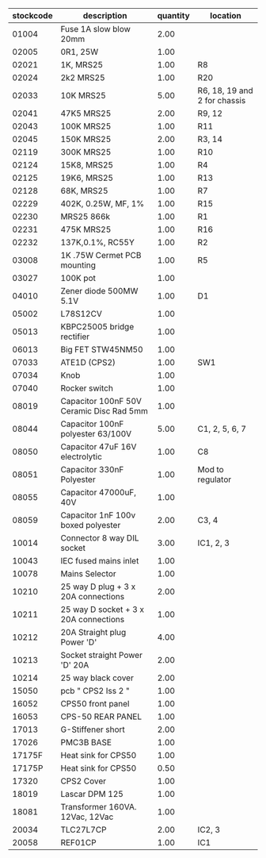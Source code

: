 |stockcode|description|quantity|location|
|---------|-----------|--------|--------|
|01004|Fuse 1A slow blow 20mm|2.00||
|02005|0R1, 25W|1.00||
|02021|1K, MRS25|1.00|R8|
|02024|2k2 MRS25|1.00|R20|
|02033|10K MRS25|5.00|R6, 18, 19 and 2 for chassis|
|02041|47K5 MRS25|2.00|R9, 12|
|02043|100K MRS25|1.00|R11|
|02045|150K MRS25|2.00|R3, 14|
|02119|300K MRS25|1.00|R10|
|02124|15K8, MRS25|1.00|R4|
|02125|19K6, MRS25|1.00|R13|
|02128|68K, MRS25|1.00|R7|
|02229|402K, 0.25W, MF, 1%|1.00|R15|
|02230|MRS25 866k|1.00|R1|
|02231|475K MRS25|1.00|R16|
|02232|137K,0.1%, RC55Y|1.00|R2|
|03008|1K .75W Cermet PCB mounting|1.00|R5|
|03027|100K pot|1.00||
|04010|Zener diode 500MW 5.1V|1.00|D1|
|05002|L78S12CV|1.00||
|05013|KBPC25005 bridge rectifier|1.00||
|06013|Big FET  STW45NM50|1.00||
|07033|ATE1D (CPS2)|1.00|SW1|
|07034|Knob|1.00||
|07040|Rocker switch|1.00||
|08019|Capacitor 100nF 50V Ceramic Disc Rad 5mm|1.00||
|08044|Capacitor 100nF polyester 63/100V|5.00|C1, 2, 5, 6, 7|
|08050|Capacitor 47uF 16V electrolytic|1.00|C8|
|08051|Capacitor 330nF Polyester|1.00|Mod to regulator|
|08055|Capacitor 47000uF, 40V|1.00||
|08059|Capacitor 1nF 100v boxed polyester|2.00|C3, 4|
|10014|Connector 8 way DIL socket|3.00|IC1, 2, 3|
|10043|IEC fused mains inlet|1.00||
|10078|Mains Selector|1.00||
|10210|25 way D plug + 3 x 20A connections|2.00||
|10211|25 way D socket + 3 x 20A connections|1.00||
|10212|20A Straight plug Power 'D'|4.00||
|10213|Socket straight Power 'D' 20A|2.00||
|10214|25 way black cover|2.00||
|15050|pcb  " CPS2 Iss 2 "|1.00||
|16052|CPS50 front panel|1.00||
|16053|CPS-50 REAR PANEL|1.00||
|17013|G-Stiffener short|2.00||
|17026|PMC3B BASE|1.00||
|17175F|Heat sink for CPS50|1.00||
|17175P|Heat sink for CPS50|0.50||
|17320|CPS2 Cover|1.00||
|18019|Lascar DPM 125|1.00||
|18081|Transformer 160VA. 12Vac, 12Vac|1.00||
|20034|TLC27L7CP|2.00|IC2, 3|
|20058|REF01CP|1.00|IC1|
